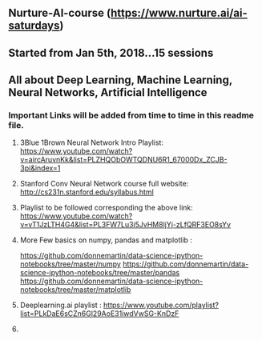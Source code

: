 ## Nurture-AI-course (https://www.nurture.ai/ai-saturdays)
## Started from Jan 5th, 2018...15 sessions

## All about Deep Learning, Machine Learning, Neural Networks, Artificial Intelligence

### Important Links will be added from time to time in this readme file.
1. 3Blue 1Brown Neural Network Intro Playlist: 
   https://www.youtube.com/watch?v=aircAruvnKk&list=PLZHQObOWTQDNU6R1_67000Dx_ZCJB-3pi&index=1

2. Stanford Conv Neural Network course full website: 
   http://cs231n.stanford.edu/syllabus.html

3. Playlist to be followed corresponding the above link: 
   https://www.youtube.com/watch?v=vT1JzLTH4G4&list=PL3FW7Lu3i5JvHM8ljYj-zLfQRF3EO8sYv

4. More Few basics on numpy, pandas and matplotlib : 

   https://github.com/donnemartin/data-science-ipython-notebooks/tree/master/numpy
   https://github.com/donnemartin/data-science-ipython-notebooks/tree/master/pandas
   https://github.com/donnemartin/data-science-ipython-notebooks/tree/master/matplotlib
   
5. Deeplearning.ai playlist : 
   https://www.youtube.com/playlist?list=PLkDaE6sCZn6Gl29AoE31iwdVwSG-KnDzF

6.
